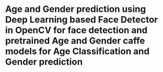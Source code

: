 # Age and Gender prediction using Deep Learning based Face Detector in OpenCV for face detection and pretrained Age and Gender caffe models for Age Classification and Gender prediction
